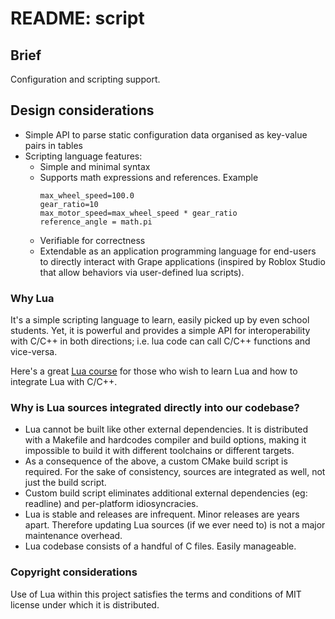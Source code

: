 # README: script

## Brief

Configuration and scripting support.

## Design considerations

- Simple API to parse static configuration data organised as key-value pairs in tables
- Scripting language features:
  - Simple and minimal syntax
  - Supports math expressions and references. Example
    ```
    max_wheel_speed=100.0
    gear_ratio=10
    max_motor_speed=max_wheel_speed * gear_ratio
    reference_angle = math.pi
    ```
  - Verifiable for correctness 
  - Extendable as an application programming language for end-users to directly interact with Grape 
    applications (inspired by Roblox Studio that allow behaviors via user-defined lua scripts).

### Why Lua

It's a simple scripting language to learn, easily picked up by even school students. Yet, it is 
powerful and provides a simple API for interoperability with C/C++ in both directions; i.e. lua code
can call C/C++ functions and vice-versa.

Here's a great [Lua course](https://pikuma.com/courses/learn-lua-scripting-language-roblox) 
for those who wish to learn Lua and how to integrate Lua with C/C++.

### Why is Lua sources integrated directly into our codebase?

- Lua cannot be built like other external dependencies. It is distributed with a Makefile 
  and hardcodes compiler and build options, making it impossible to build it with different 
  toolchains or different targets. 
- As a consequence of the above, a custom CMake build script is required. For the sake of 
  consistency, sources are integrated as well, not just the build script.
- Custom build script eliminates additional external dependencies (eg: readline) and 
  per-platform idiosyncracies.
- Lua is stable and releases are infrequent. Minor releases are years apart. Therefore updating 
  Lua sources (if we ever need to) is not a major maintenance overhead.
- Lua codebase consists of a handful of C files. Easily manageable.

### Copyright considerations

Use of Lua within this project satisfies the terms and conditions of MIT license under which it 
is distributed.